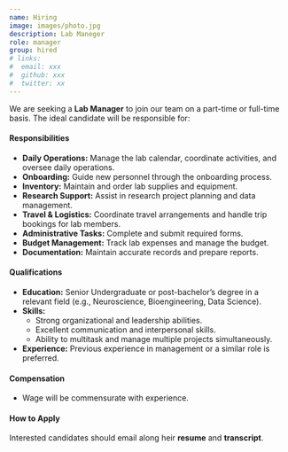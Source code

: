 ```yaml
---
name: Hiring
image: images/photo.jpg
description: Lab Maneger
role: manager
group: hired
# links:
#  email: xxx
#  github: xxx
#  twitter: xx
---
```


We are seeking a **Lab Manager** to join our team on a part-time or full-time basis. The ideal candidate will be responsible for:
#### Responsibilities
- **Daily Operations:** Manage the lab calendar, coordinate activities, and oversee daily operations.
- **Onboarding:** Guide new personnel through the onboarding process.
- **Inventory:** Maintain and order lab supplies and equipment.
- **Research Support:** Assist in research project planning and data management.
- **Travel & Logistics:** Coordinate travel arrangements and handle trip bookings for lab members.
- **Administrative Tasks:** Complete and submit required forms.
- **Budget Management:** Track lab expenses and manage the budget.
- **Documentation:** Maintain accurate records and prepare reports.

#### Qualifications
- **Education:** Senior Undergraduate or post-bachelor’s degree in a relevant field (e.g., Neuroscience, Bioengineering, Data Science).
- **Skills:**
  - Strong organizational and leadership abilities.
  - Excellent communication and interpersonal skills.
  - Ability to multitask and manage multiple projects simultaneously.
- **Experience:** Previous experience in management or a similar role is preferred.

#### Compensation
- Wage will be commensurate with experience.

#### How to Apply
Interested candidates should email along heir **resume** and **transcript**.
